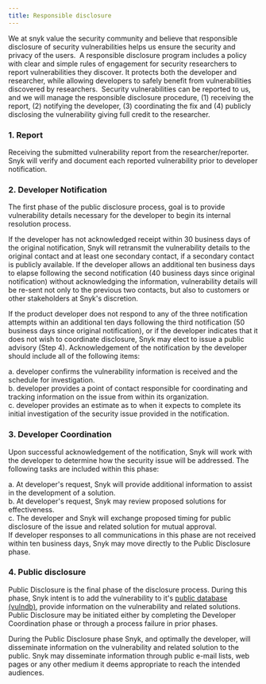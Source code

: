 ```yaml
---
title: Responsible disclosure
---
```


We at snyk value the security community and believe that responsible disclosure of security vulnerabilities helps us ensure the security and privacy of the users.
​
A responsible disclosure program includes a policy with clear and simple rules of engagement for security researchers to report vulnerabilities they discover. It protects both the developer and researcher, while allowing developers to safely benefit from vulnerabilities discovered by researchers.
​
Security vulnerabilities can be reported to us, and we will manage the responsible disclosure procedure, (1) receiving the report, (2) notifying the developer, (3) coordinating the fix and (4) publicly disclosing the vulnerability giving full credit to the researcher.

### 1. Report

Receiving the submitted vulnerability report from the researcher/reporter.
Snyk will verify and document each reported vulnerability prior to developer notification.

### 2. Developer Notification

The first phase of the public disclosure process, goal is to provide vulnerability details necessary for the developer to begin its internal resolution process.

If the developer has not acknowledged receipt within 30 business days of the original notification, Snyk will retransmit the vulnerability details to the original contact and at least one secondary contact, if a secondary contact is publicly available. If the developer allows an additional ten business days to elapse following the second notification (40 business days since original notification) without acknowledging the information, vulnerability details will be re-sent not only to the previous two contacts, but also to customers or other stakeholders at Snyk's discretion.

If the product developer does not respond to any of the three notification attempts within an additional ten days following the third notification (50 business days since original notification), or if the developer indicates that it does not wish to coordinate disclosure, Snyk may elect to issue a public advisory (Step 4).
Acknowledgement of the notification by the developer should include all of the following items:

a. developer confirms the vulnerability information is received and the schedule for investigation.  
b. developer provides a point of contact responsible for coordinating and tracking information on the issue from within its organization.  
c. developer provides an estimate as to when it expects to complete its initial investigation of the security issue provided in the notification.  

### 3. Developer Coordination

Upon successful acknowledgement of the notification, Snyk will work with the developer to determine how the security issue will be addressed. The following tasks are included within this phase:

a. At developer's request, Snyk will provide additional information to assist in the development of a solution.  
b. At developer's request, Snyk may review proposed solutions for effectiveness.  
c. The developer and Snyk will exchange proposed timing for public disclosure of the issue and related solution for mutual approval.  
​
If developer responses to all communications in this phase are not received within ten business days, Snyk may move directly to the Public Disclosure phase.

### 4. Public disclosure

Public Disclosure is the final phase of the disclosure process. During this phase, Snyk intent is to add the vulnerability to it's [public database (vulndb)](https://snyk.io/vuln/), provide information on the vulnerability and related solutions. Public Disclosure may be initiated either by completing the Developer Coordination phase or through a process failure in prior phases.

During the Public Disclosure phase Snyk, and optimally the developer, will disseminate information on the vulnerability and related solution to the public. Snyk may disseminate information through public e-mail lists, web pages or any other medium it deems appropriate to reach the intended audiences.
